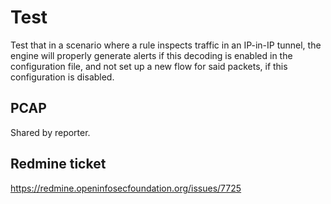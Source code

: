 # Test

Test that in a scenario where a rule inspects traffic in an IP-in-IP tunnel, the
engine will properly generate alerts if this decoding is enabled in the configuration
file, and not set up a new flow for said packets, if this configuration is disabled.

## PCAP

Shared by reporter.

## Redmine ticket

https://redmine.openinfosecfoundation.org/issues/7725
